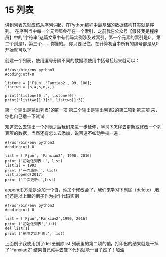 # 15 列表

讲到列表先就应该从序列讲起，在Python编程中最基础的数据结构其实就是序列。
在序列当中每一个元素都会存在一个索引，之前我在公众号【假装我是程序员】中的“字符串”这篇文章中有代码实例涉及过索引，第一个元素的索引是0 ，第二个则是1，第三个...... 你懂的。
你只要记住，在计算机当中所有的编号都是从0开始就可以了

创建一个列表，使用逗号分隔不同的数据项使用中括号括起来就可以：

```
#!/usr/bin/env python3
#coding:utf-8

listone = ['Fjun','Fanxiao2', 99, 100];
listtwo = [3,4,5,6,7,];

print("listone[0]:", listone[0])
print("listtwo[1:3]:", listtwo[1:3])
```

第一个输出是输出列表1的第一项
第二个输出是输出列表2的第二项到第三项
来，你也自己撸一下试试

知道怎么去输出一个列表之后我们来进一步延伸，学习下怎样去更新或修改一个列表项的数据，当然还有怎么去添加，说百遍不如动手搞一遍：

```
#!/usr/bin/env python3
#coding:utf-8

list = ['Fjun', 'Fanxiao2', 1990, 2016]
print ('初始化列表：', list)
list[2] = 1993
print ('一次更新:', list)
list.append(2017)
print ('二次更新:',list)

```

append()方法是添加一个值，添加个修改会了，我们来学习下删除（delete）,我们还是以上面的例子作为操作代码实例

```
#!/usr/bin/env python3
#coding:utf-8

list = ['Fjun','Fanxiao2',1990, 2016]
print ('初始化列表',list)
del list[1]
print ('删除之后列表:', list)

```

上面例子我使用到了del 去删除list 列表里的第二项的值，打印出的结果就是干掉了"Fanxiao2" 结果自己动手去敲下代码就能一目了然了！加油

